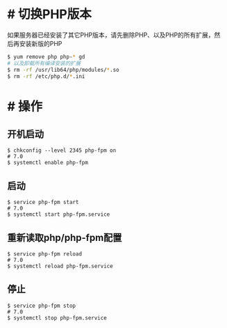# # 切换PHP版本
如果服务器已经安装了其它PHP版本，请先删除PHP、以及PHP的所有扩展，然后再安装新版的PHP
```bash
$ yum remove php php-* gd
# 以及卸载所有编译安装的扩展
$ rm -rf /usr/lib64/php/modules/*.so
$ rm -rf /etc/php.d/*.ini
```

# # 操作
## 开机启动
```
$ chkconfig --level 2345 php-fpm on
# 7.0
$ systemctl enable php-fpm
```
## 启动
```
$ service php-fpm start
# 7.0
$ systemctl start php-fpm.service
```
## 重新读取php/php-fpm配置
```
$ service php-fpm reload
# 7.0
$ systemctl reload php-fpm.service
```
## 停止
```
$ service php-fpm stop
# 7.0
$ systemctl stop php-fpm.service
```
